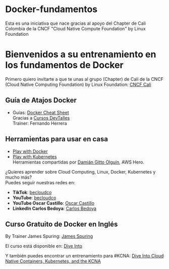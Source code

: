 # Docker-fundamentos
Esta es una iniciativa que nace gracias al apoyo del Chapter de Cali Colombia de la CNCF "Cloud Native Compute Foundation" by Linux Foundation 

# Bienvenidos a su entrenamiento en los fundamentos de Docker

Primero quiero invitarte a que te unas al grupo (Chapter) de Cali de la CNCF (Cloud Native Computing Foundation) by Linux Foundation: [CNCF Cali](https://community.cncf.io/cloud-native-cali/)

## Guía de Atajos Docker

- Guías: [Docker Cheat Sheet](https://devtalles.com/files/docker-cheat-sheet.pdf)  
  Gracias a [Cursos DevTalles](https://cursos.devtalles.com/)  
  Trainer: Fernando Herrera

## Herramientas para usar en casa

- [Play with Docker](https://labs.play-with-docker.com/)
- [Play with Kubernetes](https://labs.play-with-k8s.com/)  
  Herramientas compartidas por [Damián Gitto Olguín](https://www.linkedin.com/in/damianolguin/), AWS Hero.

¿Quieres aprender sobre Cloud Computing, Linux, Docker, Kubernetes y mucho más?  
Puedes seguir nuestras redes en:

- **TikTok**: [becloudco](https://www.tiktok.com/@becloudco)
- **YouTube**: [becloudco](https://www.youtube.com/@becloudco)
- **YouTube Oscar Castillo**: [Oscar Castillo](https://www.youtube.com/@thefacultech)
- **LinkedIn Carlos Bedoya**: [Carlos Bedoya](https://www.linkedin.com/in/carlosbedoya/)

## Curso Gratuito de Docker en Inglés

By Trainer James Spuring: [James Spuring](https://www.linkedin.com/in/jamesspurin/)

El curso está disponible en: [Dive Into](https://diveinto.com/)

Y también puedes encontrar un entrenamiento para #KCNA: [Dive Into Cloud Native Containers, Kubernetes, and the KCNA](https://diveinto.com/p/dive-into-cloud-native-containers-kubernetes-and-the-kcna)
